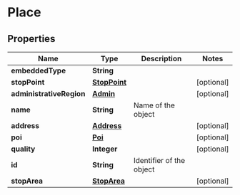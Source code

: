 
# Place

## Properties
Name | Type | Description | Notes
------------ | ------------- | ------------- | -------------
**embeddedType** | **String** |  | 
**stopPoint** | [**StopPoint**](StopPoint.md) |  |  [optional]
**administrativeRegion** | [**Admin**](Admin.md) |  |  [optional]
**name** | **String** | Name of the object | 
**address** | [**Address**](Address.md) |  |  [optional]
**poi** | [**Poi**](Poi.md) |  |  [optional]
**quality** | **Integer** |  |  [optional]
**id** | **String** | Identifier of the object | 
**stopArea** | [**StopArea**](StopArea.md) |  |  [optional]




